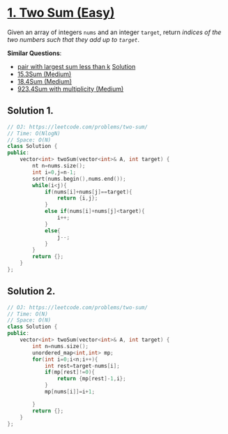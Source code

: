 # [1. Two Sum (Easy)](https://leetcode.com/problems/two-sum)

<p>Given an array of integers <code>nums</code>&nbsp;and an integer <code>target</code>, return <em>indices of the two numbers such that they add up to <code>target</code></em>.</p>




**Similar Questions**:
* [pair with largest sum less than k](https://practice.geeksforgeeks.org/problems/pair-with-largest-sum-which-is-less-than-k-in-the-array/1) [Solution](Gfg/1)
* [15.3Sum (Medium)](https://leetcode.com/problems/3sum)
* [18.4Sum (Medium)](https://leetcode.com/problems/4sum)
* [923.4Sum with multiplicity (Medium)](https://leetcode.com/problems/3sum-with-multiplicity/)

## Solution 1.

```cpp
// OJ: https://leetcode.com/problems/two-sum/
// Time: O(NlogN)
// Space: O(N)
class Solution {
public:
    vector<int> twoSum(vector<int>& A, int target) {
        nt n=nums.size();
        int i=0,j=n-1;
        sort(nums.begin(),nums.end());
        while(i<j){
            if(nums[i]+nums[j]==target){
                return {i,j};
            }
            else if(nums[i]+nums[j]<target){
                i++;
            }
            else{
                j--;
            }
        }
        return {};
    }
};
```

## Solution 2.

```cpp
// OJ: https://leetcode.com/problems/two-sum/
// Time: O(N)
// Space: O(N)
class Solution {
public:
    vector<int> twoSum(vector<int>& A, int target) {
        int n=nums.size();
        unordered_map<int,int> mp;
        for(int i=0;i<n;i++){
            int rest=target-nums[i];
            if(mp[rest]!=0){
                return {mp[rest]-1,i}; 
            }
            mp[nums[i]]=i+1;

        }
        return {};
    }
};
```